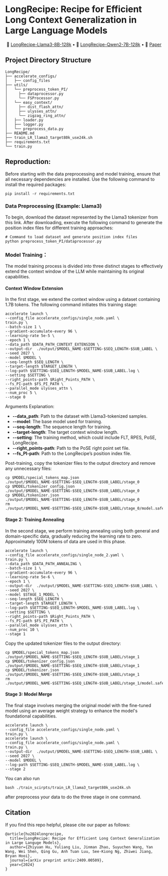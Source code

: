 # LongRecipe: Recipe for Efficient Long Context Generalization in Large Language Models

<p align="center">
    🤗 <a href="https://huggingface.co/zhiyuanhucs/LongRecipe-Llama3-8B-128k" target="_blank">LongRecipe-Llama3-8B-128k</a>  • 🤗 <a href="https://huggingface.co/zhiyuanhucs/LongRecipe-Qwen2-7B-128k" target="_blank">LongRecipe-Qwen2-7B-128k</a> • 📃 <a href="https://arxiv.org/abs/2409.00509" target="_blank">Paper</a>


## Project Directory Structure


```
LongRecipe/
├── accelerate_configs/
│   ├── config_files
├── utils/
│   └── preprocess_token_PI/
│     ├── dataprocessor.py
│     └── FSProcessor.py
│   └── easy_context/
│     ├── dist_flash_attn/
│     ├── ulysses_attn/
│     └── zigzag_ring_attn/
│   ├── loader.py
│   ├── logger.py
│   └── preprocess_data.py
├── README.md
├── train_LR_llama3_target80k_use24k.sh
├── requirements.txt
└── train.py
```

## Reproduction:

Before starting with the data preprocessing and model training, ensure that all necessary dependencies are installed. Use the following command to install the required packages:

`pip install -r requirements.txt`

### Data Preprocessing (Example: Llama3)

To begin, download the dataset represented by the Llama3 tokenizer from this link. After downloading, execute the following command to generate the position index files for different training approaches:


```
# Command to load dataset and generate position index files
python preprocess_token_PI/dataprocessor.py
```


### Model Training：

The model training process is divided into three distinct stages to effectively extend the context window of the LLM while maintaining its original capabilities.

#### Context Window Extension

In the first stage, we extend the context window using a dataset containing 1.7B tokens. The following command initiates this training stage:


```
accelerate launch \
--config_file accelerate_configs/single_node.yaml \
train.py \
--batch-size 1 \
--gradient-accumulate-every 96 \
--learning-rate 5e-5 \
--epoch 1 \
--data_path $DATA_PATH_CONTEXT_EXTENSION \
--output-dir  ./output/$MODEL_NAME-$SETTING-$SEQ_LENGTH-$SUB_LABEL \
--seed 2027 \
--model $MODEL \
--seq-length $SEQ_LENGTH \
--target-length $TARGET_LENGTH \
--log-path $SETTING-$SEQ_LENGTH-$MODEL_NAME-$SUB_LABEL.log \
--setting $SETTING \
--right_points-path $Right_Points_PATH \
--fs_PI-path $FS_PI_PATH \
--parallel_mode ulysses_attn \
--num_proc 5 \
--stage 0
```


Arguments Explanation:
* **--data_path**: Path to the dataset with Llama3-tokenized samples.
* **--model**: The base model used for training.
* **--seq-length**: The sequence length for training.
* **--target-length**: The target context window length.
* **--setting**: The training method, which could include FLT, RPES, PoSE, LongRecipe.
* **--right_points-path**: Path to the PoSE right point set file.
* **--fs_PI-path**: Path to the LongRecipe’s position index file.

Post-training, copy the tokenizer files to the output directory and remove any unnecessary files:

```
cp $MODEL/special_tokens_map.json ./output/$MODEL_NAME-$SETTING-$SEQ_LENGTH-$SUB_LABEL/stage_0
cp $MODEL/tokenizer_config.json ./output/$MODEL_NAME-$SETTING-$SEQ_LENGTH-$SUB_LABEL/stage_0
cp $MODEL/tokenizer.json ./output/$MODEL_NAME-$SETTING-$SEQ_LENGTH-$SUB_LABEL/stage_0
rm ./output/$MODEL_NAME-$SETTING-$SEQ_LENGTH-$SUB_LABEL/stage_0/model.safetensors
```

#### Stage 2: Training Annealing


In the second stage, we perform training annealing using both general and domain-specific data, gradually reducing the learning rate to zero. Approximately 100M tokens of data are used in this phase.
```
accelerate launch \
--config_file accelerate_configs/single_node_2.yaml \
train.py \
--data_path $DATA_PATH_ANNEALING \
--batch-size 1 \
--gradient-accumulate-every 96 \
--learning-rate 5e-6 \
--epoch 1 \
--output-dir  ./output/$MODEL_NAME-$SETTING-$SEQ_LENGTH-$SUB_LABEL \
--seed 2027 \
--model $STAGE_1_MODEL \
--seq-length $SEQ_LENGTH \
--target-length $TARGET_LENGTH \
--log-path $SETTING-$SEQ_LENGTH-$MODEL_NAME-$SUB_LABEL.log \
--setting $SETTING \
--right_points-path $Right_Points_PATH \
--fs_PI-path $FS_PI_PATH \
--parallel_mode ulysses_attn \
--num_proc 10 \
--stage 1
```

Copy the updated tokenizer files to the output directory:

```
cp $MODEL/special_tokens_map.json ./output/$MODEL_NAME-$SETTING-$SEQ_LENGTH-$SUB_LABEL/stage_1
cp $MODEL/tokenizer_config.json ./output/$MODEL_NAME-$SETTING-$SEQ_LENGTH-$SUB_LABEL/stage_1
cp $MODEL/tokenizer.json ./output/$MODEL_NAME-$SETTING-$SEQ_LENGTH-$SUB_LABEL/stage_1
rm ./output/$MODEL_NAME-$SETTING-$SEQ_LENGTH-$SUB_LABEL/stage_1/model.safetensors
```

#### Stage 3: Model Merge

The final stage involves merging the original model with the fine-tuned model using an average weight strategy to enhance the model's foundational capabilities.

```
accelerate launch \
--config_file accelerate_configs/single_node.yaml \
train.py \
accelerate launch \
--config_file accelerate_configs/single_node.yaml \
train.py \
--output-dir  ./output/$MODEL_NAME-$SETTING-$SEQ_LENGTH-$SUB_LABEL \
--seed 2027 \
--model $MODEL \
--log-path $SETTING-$SEQ_LENGTH-$MODEL_NAME-$SUB_LABEL.log \
--stage 2
```

You can also run

```
bash ./train_scirpts/train_LR_llama3_target80k_use24k.sh
```

after preprocess your data to do the three stage in one command.

<!-- 
### Evaluation

Before conducting the evaluation of our method, you need to configure a new environment for it.

`pip install -r env_requirements.txt`

Once you train the model successfully, you can find the model files in the corresponding path you config

#### Evaluation for GSM8k, HumanEval, MMLU, LongBench and LooGLE
```
cd test_others
python infer.py \
— model_path XXXX \ ## path of model file
— tag XXX \ ## the name for model and method, such as llama_3_8b_pose_80_24
— ability all \  ## you can also select one of these options 'GSM8k', 'HumanEval', 'MMLU', 'LongBench', 'LooGLE'
— eval_time 3
```

#### Evaluation for Ruler
cd Ruler/scripts
```
sh run.sh model_name model_path synthetic
```
**model_name** is like llama3_8b_full_stage1_0820
**model_path** the path for model files
**synthetic** indicates the synthetic.yaml

#### Check the final evaluation scores for different benchmarks.
-->


## Citation

If you find this repo helpful, please cite our paper as follows:

```
@article{hu2024longrecipe,
  title={LongRecipe: Recipe for Efficient Long Context Generalization in Large Languge Models},
  author={Zhiyuan Hu, Yuliang Liu, Jinman Zhao, Suyuchen Wang, Yan Wang, Wei Shen, Qing Gu, Anh Tuan Luu, See-Kiong Ng, Zhiwei Jiang, Bryan Hooi},
  journal={arXiv preprint arXiv:2409.00509},
  year={2024}
}
```
